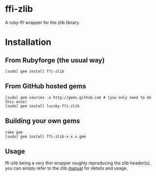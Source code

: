# ffi-zlib

A ruby-ffi wrapper for the zlib library. 

# Installation

## From Rubyforge (the usual way)

    [sudo] gem install ffi-zlib

## From GitHub hosted gems

    [sudo] gem sources -a http://gems.github.com # (you only need to do this once)
    [sudo] gem install lucsky-ffi-zlib

## Building your own gems

    rake gem
    [sudo] gem install ffi-zlib-x.x.x.gem

## Usage

ffi-zlib being a very thin wrapper roughly reproducing the zlib header(s), you can simply refer to the zlib [manual](http://www.zlib.net/manual.html) for details and usage. 

